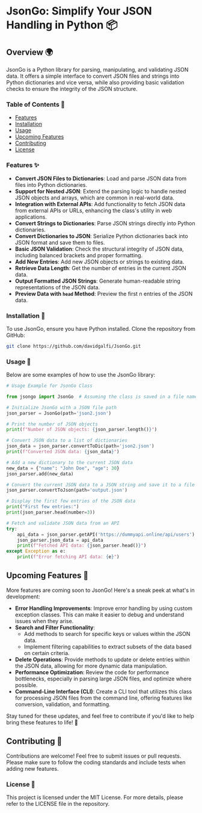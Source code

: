 # JsonGo: Simplify Your JSON Handling in Python 📦

## Overview 🌍

JsonGo is a Python library for parsing, manipulating, and validating JSON data. It offers a simple interface to convert JSON files and strings into Python dictionaries and vice versa, while also providing basic validation checks to ensure the integrity of the JSON structure.

### Table of Contents 📑
- [Features](#features-✨)
- [Installation](#installation-🔧)
- [Usage](#usage-📖)
- [Upcoming Features](#upcoming-features-🚀)
- [Contributing](#contributing-🤝)
- [License](#license-📄)

### Features ✨

- **Convert JSON Files to Dictionaries**: Load and parse JSON data from files into Python dictionaries.
- **Support for Nested JSON**: Extend the parsing logic to handle nested JSON objects and arrays, which are common in real-world data.
- **Integration with External APIs**: Add functionality to fetch JSON data from external APIs or URLs, enhancing the class's utility in web applications.
- **Convert Strings to Dictionaries**: Parse JSON strings directly into Python dictionaries.
- **Convert Dictionaries to JSON**: Serialize Python dictionaries back into JSON format and save them to files.
- **Basic JSON Validation**: Check the structural integrity of JSON data, including balanced brackets and proper formatting.
- **Add New Entries**: Add new JSON objects or strings to existing data.
- **Retrieve Data Length**: Get the number of entries in the current JSON data.
- **Output Formatted JSON Strings**: Generate human-readable string representations of the JSON data.
- **Preview Data with `head` Method**: Preview the first n entries of the JSON data.

### Installation 🔧

To use JsonGo, ensure you have Python installed. Clone the repository from GitHub:

```bash
git clone https://github.com/davidgalfi/JsonGo.git
```

### Usage 📖

Below are some examples of how to use the JsonGo library:

```python
# Usage Example for JsonGo Class

from jsongo import JsonGo  # Assuming the class is saved in a file named json_go.py

# Initialize JsonGo with a JSON file path
json_parser = JsonGo(path='json2.json')

# Print the number of JSON objects
print(f"Number of JSON objects: {json_parser.length()}")

# Convert JSON data to a list of dictionaries
json_data = json_parser.convertToDic(path='json2.json')
print(f"Converted JSON data: {json_data}")

# Add a new dictionary to the current JSON data
new_data = {"name": "John Doe", "age": 30}
json_parser.add(new_data)

# Convert the current JSON data to a JSON string and save it to a file
json_parser.convertToJson(path='output.json')

# Display the first few entries of the JSON data
print("First few entries:")
print(json_parser.head(number=3))

# Fetch and validate JSON data from an API
try:
    api_data = json_parser.getAPI('https://dummyapi.online/api/users')
    json_parser.json_data = api_data
    print(f"Fetched API data: {json_parser.head()}")
except Exception as e:
    print(f"Error fetching API data: {e}")
```

## Upcoming Features 🚀

More features are coming soon to JsonGo! Here's a sneak peek at what's in development:

- **Error Handling Improvements**: Improve error handling by using custom exception classes. This can make it easier to debug and understand issues when they arise.
- **Search and Filter Functionality**:
  - Add methods to search for specific keys or values within the JSON data.
  - Implement filtering capabilities to extract subsets of the data based on certain criteria.
- **Delete Operations**: Provide methods to update or delete entries within the JSON data, allowing for more dynamic data manipulation.
- **Performance Optimization**: Review the code for performance bottlenecks, especially in parsing large JSON files, and optimize where possible.
- **Command-Line Interface (CLI)**: Create a CLI tool that utilizes this class for processing JSON files from the command line, offering features like conversion, validation, and formatting.

Stay tuned for these updates, and feel free to contribute if you'd like to help bring these features to life! 🤝

## Contributing 🤝

Contributions are welcome! Feel free to submit issues or pull requests. Please make sure to follow the coding standards and include tests when adding new features.

### License 📄

This project is licensed under the MIT License. For more details, please refer to the LICENSE file in the repository.

